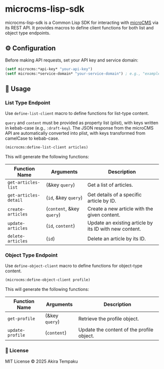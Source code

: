 # microcms-lisp-sdk

microcms-lisp-sdk is a Common Lisp SDK for interacting with [microCMS](https://microcms.io) via its REST API. It provides macros to define client functions for both list and object type endpoints.

## ⚙️ Configuration

Before making API requests, set your API key and service domain:

```lisp
(setf microcms:*api-key* "your-api-key")
(setf microcms:*service-domain* "your-service-domain") ; e.g., "example" for example.microcms.io
```

## 🚀 Usage

### List Type Endpoint

Use `define-list-client` macro to define functions for list-type content.

`query` and `content` must be provided as property list (plist), with keys written in kebab-case (e.g., `:draft-key`).
The JSON response from the microCMS API are automatically converted into plist, with keys transformed from camelCase to kebab-case.

```lisp
(microcms:define-list-client articles)
```
This will generate the following functions:

| Function Name | Arguments | Description |
|---------------|-----------|-------------|
| `get-articles-list` | (&key `query`) | Get a list of articles. |
| `get-articles-detail` | (`id`, &key `query`) | Get details of a specific article by ID. |
| `create-articles` | (`content`, &key `query`) | Create a new article with the given content. |
| `update-articles` | (`id`, `content`) | Update an existing article by its ID with new content. |
| `delete-articles` | (`id`) | Delete an article by its ID. |

### Object Type Endpoint

Use `define-object-client` macro to define functions for object-type content.

```lisp
(microcms:define-object-client profile)
```

This will generate the following functions:

| Function Name | Arguments | Description |
|---------------|-----------|-------------|
| `get-profile` | (&key `query`) | Retrieve the profile object. |
| `update-profile` | (`content`) | Update the content of the profile object. |

### 📄 License

MIT License
© 2025 Akira Tempaku
